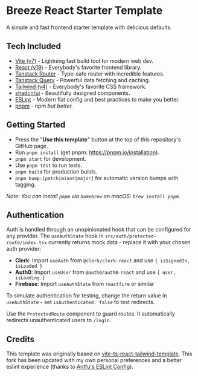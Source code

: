 # Breeze React Starter Template

A simple and fast frontend starter template with delicious defaults.

## Tech Included

- [Vite (v7)](https://vitejs.dev/) - Lightning fast build tool for modern web dev.
- [React (v19)](https://reactjs.org/) - Everybody's favorite frontend library.
- [Tanstack Router](https://tanstack.com/router) - Type-safe router with incredible features.
- [Tanstack Query](https://tanstack.com/query) - Powerful data fetching and caching.
- [Tailwind (v4)](https://tailwindcss.com/) - Everybody's favorite CSS framework.
- [shadcn/ui](https://ui.shadcn.com/) - Beautifully designed components.
- [ESLint](https://https://eslint.org/) - Modern flat config and best practices to make you better.
- [pnpm](https://pnpm.io/) - npm _but better._

## Getting Started

- Press the "**Use this template**" button at the top of this repository's GitHub page.
- Run `pnpm install` (get pnpm: https://pnpm.io/installation).
- `pnpm start` for development.
- Use `pnpm test` to run tests.
- `pnpm build` for production builds.
- `pnpm bump:[patch|minor|major]` for automatic version bumps with tagging.

_Note: You can install `pnpm` via `homebrew` on macOS: `brew install pnpm`._


## Authentication

Auth is handled through an unopinionated hook that can be configured for any provider. The `useAuthState` hook in `src/auth/protected-route/index.tsx` currently returns mock data - replace it with your chosen auth provider:

- **Clerk**: Import `useAuth` from `@clerk/clerk-react` and use `{ isSignedIn, isLoaded }`
- **Auth0**: Import `useUser` from `@auth0/auth0-react` and use `{ user, isLoading }`
- **Firebase**: Import `useAuthState` from `reactfire` or similar

To simulate authentication for testing, change the return value in `useAuthState` - set `isAuthenticated: false` to test redirects.

Use the `ProtectedRoute` component to guard routes. It automatically redirects unauthenticated users to `/login`.

## Credits

This template was originally based on [vite-ts-react-tailwind-template](https://github.com/cpojer/vite-ts-react-tailwind-template). This fork has been updated with my own personal preferences and a better
eslint experience (thanks to [Antfu's ESLint Config](https://github.com/antfu/eslint-config)).
